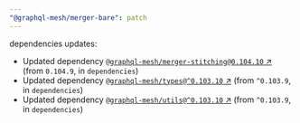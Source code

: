 ```yaml
---
"@graphql-mesh/merger-bare": patch
---
```

dependencies updates:
  - Updated dependency [`@graphql-mesh/merger-stitching@0.104.10` ↗︎](https://www.npmjs.com/package/@graphql-mesh/merger-stitching/v/0.104.10) (from `0.104.9`, in `dependencies`)
  - Updated dependency [`@graphql-mesh/types@^0.103.10` ↗︎](https://www.npmjs.com/package/@graphql-mesh/types/v/0.103.10) (from `^0.103.9`, in `dependencies`)
  - Updated dependency [`@graphql-mesh/utils@^0.103.10` ↗︎](https://www.npmjs.com/package/@graphql-mesh/utils/v/0.103.10) (from `^0.103.9`, in `dependencies`)
